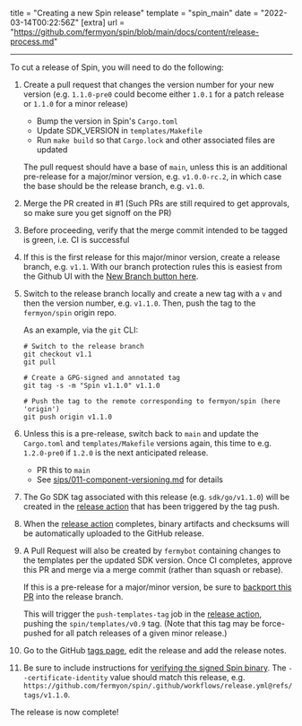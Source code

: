 title = "Creating a new Spin release"
template = "spin_main"
date = "2022-03-14T00:22:56Z"
[extra]
url = "https://github.com/fermyon/spin/blob/main/docs/content/release-process.md"

---

To cut a release of Spin, you will need to do the following:

1. Create a pull request that changes the version number for your new version
   (e.g. `1.1.0-pre0` could become either `1.0.1` for a patch release or
   `1.1.0` for a minor release)
   - Bump the version in Spin's `Cargo.toml`
   - Update SDK_VERSION in `templates/Makefile`
   - Run `make build` so that `Cargo.lock` and other associated files are updated

   The pull request should have a base of `main`, unless this is an additional
   pre-release for a major/minor version, e.g. `v1.0.0-rc.2`, in which case the
   base should be the release branch, e.g. `v1.0`.

1. Merge the PR created in #1 (Such PRs are still required to get approvals, so
   make sure you get signoff on the PR)

1. Before proceeding, verify that the merge commit intended to be
   tagged is green, i.e. CI is successful

1. If this is the first release for this major/minor version, create a release
   branch, e.g. `v1.1`. With our branch protection rules this is easiest from
   the Github UI with the
   [New Branch button here](https://github.com/fermyon/spin/branches).

1. Switch to the release branch locally and create a new tag with a `v` and
   then the version number, e.g. `v1.1.0`. Then, push the tag to the
   `fermyon/spin` origin repo.

   As an example, via the `git` CLI:

   ```
   # Switch to the release branch
   git checkout v1.1
   git pull

   # Create a GPG-signed and annotated tag
   git tag -s -m "Spin v1.1.0" v1.1.0

   # Push the tag to the remote corresponding to fermyon/spin (here 'origin')
   git push origin v1.1.0
   ```

1. Unless this is a pre-release, switch back to `main` and update the
   `Cargo.toml` and `templates/Makefile` versions again, this time to
   e.g. `1.2.0-pre0` if `1.2.0` is the next anticipated release.
   - PR this to `main`
   - See [sips/011-component-versioning.md](sips/011-component-versioning.md)
     for details

1. The Go SDK tag associated with this release (e.g. `sdk/go/v1.1.0`) will be
   created in the [release action] that has been triggered by the tag push.

1. When the [release action] completes, binary artifacts and checksums will be
   automatically uploaded to the GitHub release.

1. A Pull Request will also be created by `fermybot` containing changes to the
   templates per the updated SDK version. Once CI completes, approve this PR and
   merge via a merge commit (rather than squash or rebase).

   If this is a pre-release for a major/minor version, be sure to
   [backport this PR](../../.github/gh-backport.sh) into the release branch.
   
   This will trigger the `push-templates-tag` job in the [release action],
   pushing the `spin/templates/v0.9` tag. (Note that this tag may be
   force-pushed for all patch releases of a given minor release.)

1. Go to the GitHub [tags page](https://github.com/fermyon/spin/releases),
   edit the release and add the release notes.

1. Be sure to include instructions for
   [verifying the signed Spin binary](./sips/012-signing-spin-releases.md). The
   `--certificate-identity` value should match this release, e.g.
   `https://github.com/fermyon/spin/.github/workflows/release.yml@refs/tags/v1.1.0`.

The release is now complete!

[release action]: https://github.com/fermyon/spin/actions/workflows/release.yml
